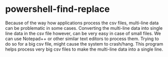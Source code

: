 # powershell-find-replace

Because of the way how applications process the csv files, multi-line data can be problematic in some cases. Converting the multi-line data into single line data in the csv file however, can be very easy in case of small files. We can use Notepad++ or other similar text editors to process them. Trying to do so for a big csv file, might cause the system to crash/hang. This program helps process very big csv files to make the multi-line data into a single line.